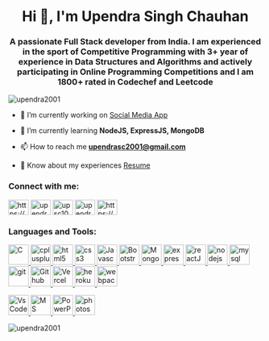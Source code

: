 <h1 align="center">Hi 👋, I'm Upendra Singh Chauhan</h1>
<h3 align="center">A passionate Full Stack developer from India. I am experienced in the sport of Competitive Programming with 3+ year of experience in Data Structures and Algorithms and actively participating in Online Programming Competitions and I am 1800+ rated in Codechef and Leetcode</h3>

<p align="left"> <img src="https://komarev.com/ghpvc/?username=upendra2001&label=Profile%20views&color=0e75b6&style=flat" alt="upendra2001" /> </p>

- 🔭 I’m currently working on <a href="https://social-media-app-by-upendra.vercel.app/" target="blank">Social Media App</a>

- 🌱 I’m currently learning **NodeJS, ExpressJS, MongoDB**

- 📫 How to reach me **upendrasc2001@gmail.com**

- 📄 Know about my experiences <a href="https://drive.google.com/file/d/14s_-QHEhy52aEvRNeLO9yvzNFC_3cRtX/view" target="blank">Resume</a>

<h3 align="left">Connect with me:</h3>
<p align="left">
<a href="https://www.linkedin.com/in/upendrasc2001/" target="blank"><img align="center" src="https://www.vectorlogo.zone/logos/linkedin/linkedin-icon.svg" alt="https://www.linkedin.com/in/upendrasc2001/" height="30" width="40" /></a>
<a href="https://www.codechef.com/users/upendrasc2001" target="blank"><img align="center" src="https://upload.wikimedia.org/wikipedia/en/thumb/7/7b/Codechef%28new%29_logo.svg/1920px-Codechef%28new%29_logo.svg.png" alt="upendrasc2001" height="30" width="40" /></a>
<a href="https://www.leetcode.com/upsc1002" target="blank"><img align="center" src="https://upload.wikimedia.org/wikipedia/commons/1/19/LeetCode_logo_black.png" alt="upsc1002" height="30" width="40" /></a>
<a href="https://auth.geeksforgeeks.org/user/upendrasc2001" target="blank"><img align="center" src="https://upload.wikimedia.org/wikipedia/commons/4/43/GeeksforGeeks.svg" alt="upendrasc2001" height="30" width="40" /></a>
<a href="https://medium.com/@upendrasc2001" target="blank"><img align="center" src="https://upload.wikimedia.org/wikipedia/commons/0/0d/Medium_%28website%29_logo.svg" alt="https://medium.com/@upendrasc2001" height="30" width="40" /></a>
</p>

<h3 align="left">Languages and Tools:</h3>
<p align="left"> 
  <!-- C -->
  <a href="https://www.cprogramming.com/" target="_blank" rel="noreferrer"> 
    <img src="https://upload.wikimedia.org/wikipedia/commons/1/18/C_Programming_Language.svg" alt="C" width="40" height="40"/> </a> 
  <!-- C++ -->
  <a href="https://www.w3schools.com/cpp/" target="_blank" rel="noreferrer"> 
    <img src="https://upload.wikimedia.org/wikipedia/commons/1/18/ISO_C%2B%2B_Logo.svg" alt="cplusplus" width="40" height="40"/> </a> 
  <!-- HTML -->
  <a href="https://www.w3.org/html/" target="_blank" rel="noreferrer"> 
    <img src="https://www.vectorlogo.zone/logos/w3_html5/w3_html5-icon.svg" alt="html5" width="40" height="40"/> </a> 
  <!-- CSS -->
  <a href="https://www.w3schools.com/css/" target="_blank" rel="noreferrer"> 
    <img src="https://www.vectorlogo.zone/logos/w3_css/w3_css-official.svg" alt="css3" width="40" height="40"/> </a> 
  <!-- Javascript -->
  <a href="https://developer.mozilla.org/en-US/docs/Web/JavaScript" target="_blank" rel="noreferrer"> 
    <img src="https://upload.wikimedia.org/wikipedia/commons/b/ba/Javascript_badge.svg" alt="Javascript" width="40" height="40"/> </a> 
  <!-- BootStrap -->
  <a href="https://getbootstrap.com" target="_blank" rel="noreferrer"> 
    <img src="https://www.vectorlogo.zone/logos/getbootstrap/getbootstrap-icon.svg" alt="Bootstrap" width="40" height="40"/> </a> 
  <!-- MongoDB -->
  <a href="https://www.mongodb.com/" target="_blank" rel="noreferrer"> 
    <img src="https://www.vectorlogo.zone/logos/mongodb/mongodb-icon.svg" alt="MongoDB" width="40" height="40"/> </a> 
  <!-- ExpressJS -->
  <a href="https://expressjs.com" target="_blank" rel="noreferrer"> 
  <img src="https://upload.wikimedia.org/wikipedia/commons/6/64/Expressjs.png" alt="expressJS" width="40" height="40"/> </a>
  <!-- ReactJS -->
  <a href="https://reactnative.dev/" target="_blank" rel="noreferrer"> 
    <img src="https://reactnative.dev/img/header_logo.svg" alt="reactJS" width="40" height="40"/> </a> 
  <!-- NodeJS -->
  <a href="https://nodejs.org" target="_blank" rel="noreferrer"> 
    <img src="https://upload.wikimedia.org/wikipedia/commons/d/d9/Node.js_logo.svg" alt="nodejs" width="40" height="40"/> </a> 
  <!-- MySQL -->
  <a href="https://www.mysql.com/" target="_blank" rel="noreferrer"> 
    <img src="https://www.vectorlogo.zone/logos/mysql/mysql-official.svg" alt="mysql" width="40" height="40"/> </a> 
  <!-- Git -->
  <a href="https://git-scm.com/" target="_blank" rel="noreferrer"> 
    <img src="https://www.vectorlogo.zone/logos/git-scm/git-scm-icon.svg" alt="git" width="40" height="40"/> </a> 
  <!-- Github -->
  <a href="https://github.com/" target="_blank" rel="noreferrer"> 
    <img src="https://upload.wikimedia.org/wikipedia/commons/9/91/Octicons-mark-github.svg" alt="Github" width="40" height="40"/> </a> 
  <!-- Vercel -->
  <a href="https://vercel.com/" target="_blank" rel="noreferrer"> 
    <img src="https://logovtor.com/wp-content/uploads/2020/10/vercel-inc-logo-vector.png" alt="Vercel" width="40" height="40"/> </a>     
  <!-- Heroku -->
  <a href="https://heroku.com" target="_blank" rel="noreferrer"> 
    <img src="https://www.vectorlogo.zone/logos/heroku/heroku-icon.svg" alt="heroku" width="40" height="40"/> </a> 
  <!-- Webpack -->
  <a href="https://webpack.js.org" target="_blank" rel="noreferrer"> 
    <img src="https://upload.wikimedia.org/wikipedia/commons/c/c1/Webpack.png" alt="webpack" width="40" height="40"/> </a> </p>
  <!-- VsCode -->
  <a href="https://code.visualstudio.com/" target="_blank" rel="noreferrer"> 
    <img src="https://upload.wikimedia.org/wikipedia/commons/9/9a/Visual_Studio_Code_1.35_icon.svg" alt="VsCode" width="40" height="40"/> </a> 
  <!-- MS word -->
  <a href="https://www.microsoft.com/en-ww/microsoft-365/word?market=af" target="_blank" rel="noreferrer"> 
    <img src="https://upload.wikimedia.org/wikipedia/commons/f/fd/Microsoft_Office_Word_%282019%E2%80%93present%29.svg" alt="MS Word" width="40" height="40"/> </a>
  <!-- MS Powerpoint -->
  <a href="https://www.microsoft.com/en-in/microsoft-365/powerpoint" target="_blank" rel="noreferrer"> 
    <img src="https://upload.wikimedia.org/wikipedia/commons/0/0d/Microsoft_Office_PowerPoint_%282019%E2%80%93present%29.svg" alt="PowerPoint" width="40" height="40"/> </a> 
  <!-- PhotoShop -->
  <a href="https://www.photoshop.com/en" target="_blank" rel="noreferrer"> 
    <img src="https://upload.wikimedia.org/wikipedia/commons/a/af/Adobe_Photoshop_CC_icon.svg" alt="photoshop" width="40" height="40"/> </a> 

<p><img align="center" src="https://github-readme-stats.vercel.app/api/top-langs?username=upendra2001&show_icons=true&locale=en&layout=compact" alt="upendra2001" /></p>
